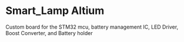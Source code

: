 # Smart_Lamp Altium

Custom board for the STM32 mcu, battery management IC, LED Driver, Boost Converter, and Battery holder


